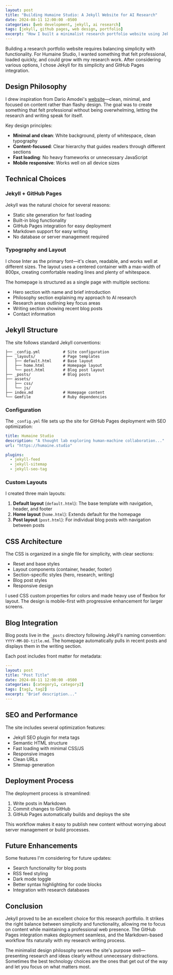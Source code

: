 ```yaml
---
layout: post
title: "Building Humaine Studio: A Jekyll Website for AI Research"
date: 2024-08-11 12:00:00 -0500
categories: [web development, jekyll, ai research]
tags: [jekyll, github pages, web design, portfolio]
excerpt: "How I built a minimalist research portfolio website using Jekyll, focusing on clean design and effective presentation of AI research work."
---
```


Building a research portfolio website requires balancing simplicity with functionality. For Humaine Studio, I wanted something that felt professional, loaded quickly, and could grow with my research work. After considering various options, I chose Jekyll for its simplicity and GitHub Pages integration.

## Design Philosophy

I drew inspiration from Dario Amodei's [website](https://www.darioamodei.com)—clean, minimal, and focused on content rather than flashy design. The goal was to create something that felt professional without being overwhelming, letting the research and writing speak for itself.

Key design principles:
- **Minimal and clean**: White background, plenty of whitespace, clean typography
- **Content-focused**: Clear hierarchy that guides readers through different sections
- **Fast loading**: No heavy frameworks or unnecessary JavaScript
- **Mobile responsive**: Works well on all device sizes

## Technical Choices

### Jekyll + GitHub Pages

Jekyll was the natural choice for several reasons:
- Static site generation for fast loading
- Built-in blog functionality
- GitHub Pages integration for easy deployment
- Markdown support for easy writing
- No database or server management required

### Typography and Layout

I chose Inter as the primary font—it's clean, readable, and works well at different sizes. The layout uses a centered container with a max-width of 800px, creating comfortable reading lines and plenty of whitespace.

The homepage is structured as a single page with multiple sections:
- Hero section with name and brief introduction
- Philosophy section explaining my approach to AI research
- Research areas outlining key focus areas
- Writing section showing recent blog posts
- Contact information

## Jekyll Structure

The site follows standard Jekyll conventions:

```
├── _config.yml          # Site configuration
├── _layouts/            # Page templates
│   ├── default.html     # Base layout
│   ├── home.html        # Homepage layout
│   └── post.html        # Blog post layout
├── _posts/              # Blog posts
├── assets/
│   ├── css/
│   └── js/
├── index.md             # Homepage content
└── Gemfile              # Ruby dependencies
```

### Configuration

The `_config.yml` file sets up the site for GitHub Pages deployment with SEO optimization:

```yaml
title: Humaine Studio
description: "A thought lab exploring human-machine collaboration..."
url: "https://humaine.studio"

plugins:
  - jekyll-feed
  - jekyll-sitemap
  - jekyll-seo-tag
```

### Custom Layouts

I created three main layouts:

1. **Default layout** (`default.html`): The base template with navigation, header, and footer
2. **Home layout** (`home.html`): Extends default for the homepage
3. **Post layout** (`post.html`): For individual blog posts with navigation between posts

## CSS Architecture

The CSS is organized in a single file for simplicity, with clear sections:

- Reset and base styles
- Layout components (container, header, footer)
- Section-specific styles (hero, research, writing)
- Blog post styles
- Responsive design

I used CSS custom properties for colors and made heavy use of flexbox for layout. The design is mobile-first with progressive enhancement for larger screens.

## Blog Integration

Blog posts live in the `_posts` directory following Jekyll's naming convention: `YYYY-MM-DD-title.md`. The homepage automatically pulls in recent posts and displays them in the writing section.

Each post includes front matter for metadata:

```yaml
---
layout: post
title: "Post Title"
date: 2024-08-11 12:00:00 -0500
categories: [category1, category2]
tags: [tag1, tag2]
excerpt: "Brief description..."
---
```

## SEO and Performance

The site includes several optimization features:

- Jekyll SEO plugin for meta tags
- Semantic HTML structure
- Fast loading with minimal CSS/JS
- Responsive images
- Clean URLs
- Sitemap generation

## Deployment Process

The deployment process is streamlined:

1. Write posts in Markdown
2. Commit changes to GitHub
3. GitHub Pages automatically builds and deploys the site

This workflow makes it easy to publish new content without worrying about server management or build processes.

## Future Enhancements

Some features I'm considering for future updates:

- Search functionality for blog posts
- RSS feed styling
- Dark mode toggle
- Better syntax highlighting for code blocks
- Integration with research databases

## Conclusion

Jekyll proved to be an excellent choice for this research portfolio. It strikes the right balance between simplicity and functionality, allowing me to focus on content while maintaining a professional web presence. The GitHub Pages integration makes deployment seamless, and the Markdown-based workflow fits naturally with my research writing process.

The minimalist design philosophy serves the site's purpose well—presenting research and ideas clearly without unnecessary distractions. Sometimes the best technology choices are the ones that get out of the way and let you focus on what matters most.
